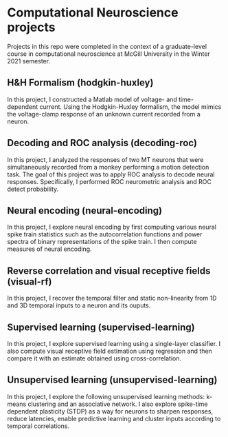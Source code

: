 # Computational Neuroscience projects
Projects in this repo were completed in the context of a graduate-level course in computational neuroscience at McGill University in the Winter 2021 semester.

## H&H Formalism (hodgkin-huxley)
In this project, I constructed a Matlab model of voltage- and time-dependent current. Using the Hodgkin-Huxley formalism, the model mimics the voltage-clamp response of an unknown current recorded from a neuron.

## Decoding and ROC analysis (decoding-roc)
In this project, I analyzed the responses of two MT neurons that were simultaneously recorded from a monkey performing a motion detection task. The goal of this project was to apply ROC analysis to decode neural responses. Specifically, I performed ROC neurometric analysis and ROC detect probability.  

## Neural encoding (neural-encoding)
In this project, I explore neural encoding by first computing various neural spike train statistics such as the autocorrelation functions and power spectra of binary representations of the spike train. I then compute measures of neural encoding. 

## Reverse correlation and visual receptive fields (visual-rf)
In this project, I recover the temporal filter and static non-linearity from 1D and 3D temporal inputs to a neuron and its ouputs.  

## Supervised learning (supervised-learning)
In this project, I explore supervised learning using a single-layer classifier. I also compute visual receptive field estimation using regression and then compare it with an estimate obtained using cross-correlation.

## Unsupervised learning (unsupervised-learning)
In this project, I explore the following unsupervised learning methods: k-means clustering and an associative network. I also explore spike-time dependent plasticity (STDP) as a way for neurons to sharpen responses, reduce latencies, enable predictive learning and cluster inputs according to temporal correlations.
